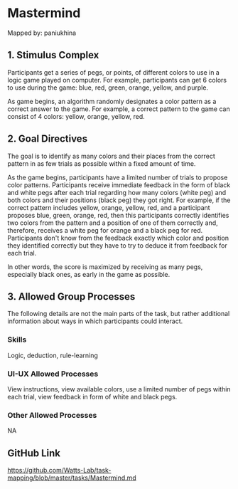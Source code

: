 # Mastermind

Mapped by: paniukhina 

## 1. Stimulus Complex 
Participants get a series of pegs, or points, of different colors to use in a logic game played on computer. For example, participants can get 6 colors to use during the game: blue, red, green, orange, yellow, and purple.

As game begins, an algorithm randomly designates a color pattern as a correct answer to  the game. For example, a correct pattern to the game can consist of 4 colors: yellow, orange, yellow, red.

## 2. Goal Directives 
The goal is to identify as many colors and their places from the correct pattern in as few trials as possible within a fixed amount of time.

As the game begins, participants have a limited number of trials to propose color patterns. Participants receive immediate feedback in the form of black and white pegs after each trial regarding how many colors (white peg) and both colors and their positions (black peg) they got right. For example, if the correct pattern includes yellow, orange, yellow, red, and a participant proposes blue, green, orange, red, then this participants correctly identifies two colors from the pattern and a position of one of them correctly and, therefore, receives a white peg for orange and a black peg for red. Participants don't know from the feedback exactly which color and position they identified correctly but they have to try to deduce it from feedback for each trial.

In other words, the score is maximized by receiving as many pegs, especially black ones, as early in the game as possible.

## 3. Allowed Group Processes 
The following details are not the main parts of the task, but rather additional information about ways in which participants could interact.

### Skills 
Logic, deduction, rule-learning

### UI-UX Allowed Processes
View instructions, view available colors, use a limited number of pegs within each trial, view feedback in form of white and black pegs.

### Other Allowed Processes
NA

## GitHub Link 
https://github.com/Watts-Lab/task-mapping/blob/master/tasks/Mastermind.md